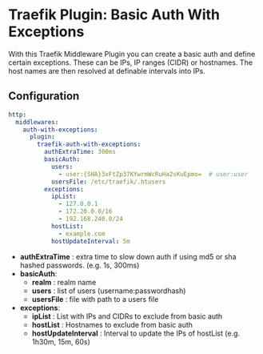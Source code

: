 # Traefik Plugin: Basic Auth With Exceptions

With this Traefik Middleware Plugin you can create a basic auth and define certain exceptions.
These can be IPs, IP ranges (CIDR) or hostnames. The host names are then resolved at definable intervals into IPs.

## Configuration

```yaml
http:
  middlewares:
    auth-with-exceptions:
      plugin:
        traefik-auth-with-exceptions:
          authExtraTime: 300ms
          basicAuth:
            users:
              - user:{SHA}3xFtZp37KYwrmWcRuHa2sKuEpmo=  # user:user
            usersFile: /etc/traefik/.htusers
          exceptions:
            ipList:
              - 127.0.0.1
              - 172.20.0.0/16
              - 192.168.240.0/24
            hostList:
              - example.com
            hostUpdateInterval: 5m
```

* **authExtraTime** : extra time to slow down auth if using md5 or sha hashed passwords. (e.g. 1s, 300ms)
* **basicAuth**:
  * **realm** : realm name
  * **users** : list of users (username:passwordhash)
  * **usersFile** : file with path to a users file
* **exceptions**:
  * **ipList** : List with IPs and CIDRs to exclude from basic auth
  * **hostList** : Hostnames to exclude from basic auth
  * **hostUpdateInterval** : Interval to update the IPs of hostList (e.g. 1h30m, 15m, 60s)
